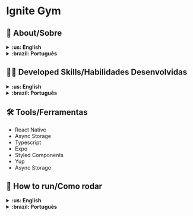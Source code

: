 # Ignite Gym

## :page_with_curl: About/Sobre

<details>
  <summary markdown="span"><strong>:us: English</strong></summary><br />

Ignite Gym is a mobile app made based on the Rocketseat repository. That app shows some exercises and how to do them.
<br />

</details>
<details>
  <summary markdown="span"><strong>:brazil: Português</strong></summary><br />
Teams é um app mobile que permite a criação de turmas para administração de competições e jogos. Esse é um projeto desenvolvido com o intuito de aprimorar meus conhecimentos em React Native e Typescript.
<br />

</details>

## :man_technologist: Developed Skills/Habilidades Desenvolvidas

<details>
  <summary markdown="span"><strong>:us: English</strong></summary><br />

- Mobile App Creation
- State Management
- Routes on React-Native
<br />
</details>

<details>
  <summary markdown="span"><strong>:brazil: Português</strong></summary><br />

- Criação de Apps Mobile
- Gerenciamento de Estado
- Criação de Rotas no React-Native
<br />
</details>

## :hammer_and_wrench: Tools/Ferramentas

- React Native
- Async Storage
- Typescript
- Expo
- Styled Components
- Yup
- Async Storage

## :rocket: How to run/Como rodar

<details>
  <summary markdown="span"><strong>:us: English</strong></summary><br />
    
<details open>
<summary markdown="span"><strong>:computer: Local</strong></summary><br />

Before installing make sure you have all the tools necessary to run the project.

### Necessary Tools

- CURL
- Node.js (LTS);
- npm (already installed with Node);
- expo-cli
- Expo GO (Android and/or iOS)

### Installation

To install cURL, if it is not already installed on your machine, use the command:

```bash
    sudo apt-get install curl
```

To check the installation of cURL, run the command:

```bash
    curl --version
```

To install Node and NPM, which comes with the installation of Node, I recommend using NVM, to install NVM, access the Official Repository of NVM;

After installing NVM and a Node version (I recommend version 16), you can validate the installations using the commands:

```bash
    node -v
    npm -v
```

### Using ExpoCLI

Expo CLI is part of the expo package and you can use it by taking advantage of npx — a Node.js package executor. No installation is required. In case of doubt, access the Official Expo Site;

### Expo GO

Expo Go is an app that is available in the google and apple app stores. It allows you to open the apps that are being served through Expo CLI by simply reading the QR Code generated in the browser or terminal.

After that, follow the instructions below:

**1 - Clone the repository and enter the project folder**

```bash
git git@github.com:gusttavocdn/ignite_gym.git && cd ignite_gym
```

**2 -Install dependencies and run Apps**

```bash
    cd mobile && npm install
    cd api && npm install
```

**3 - Start the server**

```bash
    cd api && npm start
    cd mobile && npx run expo
```

**4 - Open Expo Go on your phone and read the QR Code**

</details>

<br>
</details>

<details>
  <summary markdown="span"><strong>:brazil: Português</strong></summary><br />

  <details open>
   <summary markdown="span"><strong>:computer: Local</strong></summary><br />

Antes de instalar tenha certeza de ter todas as ferramentas necessarias para rodar o projeto.

### Ferramentas necessarias

- CURL
- Node.js (LTS);
- npm (já vem instalado com o Node);
- expo-cli
- Expo GO (Android e/ou iOS)

### Instalação

Para instalar o cURL, caso já não esteja instalado em sua máquina, use o comando:

```bash
    sudo apt-get install curl
```

Para verificar a instação do cURL, rode o comando:

```bash
    curl --version
```

Para instalar o Node e o NPM, que já vem com a instalação do Node, recomendo utilizar o NVM, para instalar o NVM, acesse o Repositório Oficial do NVM;

Depois de instalado o NVM e uma versão do Node (recomendo a versão 16), você pode validar as instalações utilizando os comandos:

```bash
    node -v
    npm -v
```

### Usando ExpoCLI

O Expo CLI faz parte do pacote expo e você pode usá-lo aproveitando npx — um executor de pacote Node.js. Nenhuma instalação é necessária. Em caso de dúvidas, acesse o Site Oficial do Expo;

### Expo GO

Expo Go é um aplicativo que está disponível nas lojas de apps da google e apple. Ele permite que você abra os aplicativos que estão sendo servidos através do Expo CLI apenas lendo o QR Code gerado no browser ou no terminal.

Apos isso, siga as intruções abaixo:

**1 - Clone o repositório e entre na pasta do projeto**

```bash
 git git@github.com:gusttavocdn/ignite_gym.git && cd ignite_gym
```

**2 - Faça instalação das dependencias**

```bash
    cd mobile && npm install
    cd api && npm install
```

**3 - Inicie o servidor**

```bash
    cd mobile && npx run expo
    cd api && npm start
```

**4 - Abra o Expo Go no seu celular e leia o QR Code**

  </details>
</details>

<!-- ## :trophy: Grade/Nota -->
